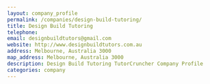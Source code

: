 ```yaml
---
layout: company_profile
permalink: /companies/design-build-tutoring/
title: Design Build Tutoring
telephone: 
email: designbuildtutors@gmail.com
website: http://www.designbuildtutors.com.au
address: Melbourne, Australia 3000
map_address: Melbourne, Australia 3000
description: Design Build Tutoring TutorCruncher Company Profile
categories: company
---
```


